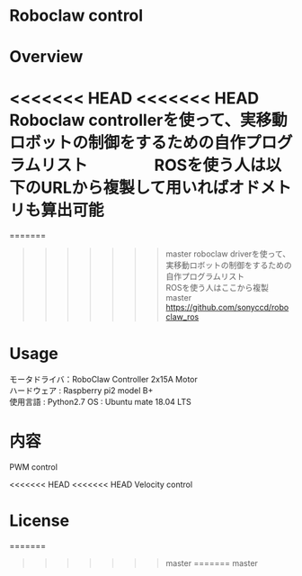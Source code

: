 # Roboclaw control
# Overview
<<<<<<< HEAD
<<<<<<< HEAD
Roboclaw controllerを使って、実移動ロボットの制御をするための自作プログラムリスト　　　　
ROSを使う人は以下のURLから複製して用いればオドメトリも算出可能    
=======
=======
>>>>>>> master
roboclaw driverを使って、実移動ロボットの制御をするための自作プログラムリスト    
ROSを使う人はここから複製    
>>>>>>> master
https://github.com/sonyccd/roboclaw_ros

# Usage
モータドライバ：RoboClaw Controller 2x15A Motor     
ハードウェア : Raspberry pi2 model B+    
使用言語 : Python2.7
OS : Ubuntu mate 18.04 LTS    

# 内容
PWM control    

<<<<<<< HEAD
<<<<<<< HEAD
Velocity control    


# License
=======
>>>>>>> master
=======
>>>>>>> master
